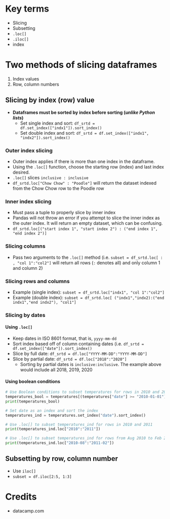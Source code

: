 # Key terms
* Slicing 
* Subsetting
* `.loc[]`
* `.iloc[]`
* index

# Two methods of slicing dataframes
1. Index values
2. Row, column numbers

## Slicing by index (row) value
* **Dataframes must be sorted by index before sorting (_unlike Python lists_)**
   *  Set single index and sort: `df_srtd = df.set_index(["indx1"]).sort_index()` 
   *  Set double index and sort: `df_srtd = df.set_index(["indx1", "indx2"]).sort_index()`

### Outer index slicing
* Outer index applies if there is more than one index in the dataframe. 
* Using the `.loc[]` function, choose the starting row (index) and last index desired. 
* `.loc[]` slices `inclusive : inclusive`
* `df_srtd.loc["Chow Chow" : "Poodle"]` will return the dataset indexed from the Chow Chow row to the Poodle row

### Inner index slicing 
* Must pass a tuple to properly slice by inner index
* Pandas will not throw an error if you attempt to slice the inner index as the outer index. It will return an empty dataset, which can be confusing.
* `df_srtd.loc[("start index 1", "start index 2") : ("end index 1", "end index 2")]`

### Slicing columns
* Pass two arguments to the `.loc[]` method (i.e. `subset = df_srtd.loc[ : , "col 1":"col2"]` will return all rows (` : ` denotes all) and only column 1 and column 2)

### Slicing rows and columns
* Example (single index): `subset = df_srtd.loc["indx1", "col 1":"col2"]`
* Example (double index): `subset = df_srtd.loc[ ("indx1","indx2):("end indx1","end indx2"), "col1"]`

### Slicing by dates
#### Using `.loc[]`
* Keep dates in ISO 8601 format, that is, `yyyy-mm-dd`
* Sort index based off of column containing dates (i.e. `df_srtd = df.set_index(["date"]).sort_index()`
* Slice by full date: `df_srtd = df.loc["YYYY-MM-DD":"YYYY-MM-DD"]`
* Slice by partial date: `df_srtd = df.loc["2018":"2020"]`
   * Sorting by partial dates is `inclusive:inclusive`. The example above would include all 2018, 2019, 2020

#### Using boolean conditions 
```python
# Use Boolean conditions to subset temperatures for rows in 2010 and 2011
temperatures_bool = temperatures[(temperatures["date"] >= "2010-01-01") & (temperatures["date"] <= "2011-12-31")]
print(temperatures_bool)

# Set date as an index and sort the index
temperatures_ind = temperatures.set_index("date").sort_index()

# Use .loc[] to subset temperatures_ind for rows in 2010 and 2011
print(temperatures_ind.loc["2010":"2011"])

# Use .loc[] to subset temperatures_ind for rows from Aug 2010 to Feb 2011
print(temperatures_ind.loc["2010-08":"2011-02"])
```

## Subsetting by row, column number
* Use `iloc[]` 
* `subset = df.iloc[2:5, 1:3]` 

# Credits
- datacamp.com 
